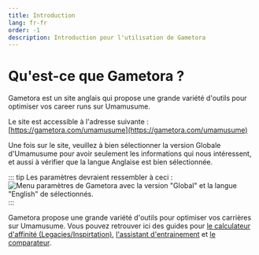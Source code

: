 ```yaml
---
title: Introduction
lang: fr-fr
order: -1
description: Introduction pour l'utilisation de Gametora
---
```


# Qu'est-ce que Gametora ?

Gametora est un site anglais qui propose une grande variété d'outils pour optimiser vos career runs sur Umamusume.

Le site est accessible à l'adresse suivante : [https://gametora.com/umamusume](https://gametora.com/umamusume)

Une fois sur le site, veuillez à bien sélectionner la version Globale d'Umamusume pour avoir seulement les informations qui nous intéressent, et aussi à vérifier que la langue Anglaise est bien sélectionnée.

::: tip Les paramètres devraient ressembler à ceci :
![Menu paramètres de Gametora avec la version "Global" et la langue "English" de sélectionnés.](/assets/Gametora/parametres.png)
:::

Gametora propose une grande variété d'outils pour optimiser vos carrières sur Umamusume. Vous pouvez retrouver ici des guides pour [le calculateur d'affinité (Legacies/Inspirtation)](/guides/Gametora/outils/compatibility_calculator.md), [l'assistant d'entrainement](/guides/Gametora/outils/training_event_helper.md) et [le comparateur](/guides/Gametora/outils/comparator.md).

